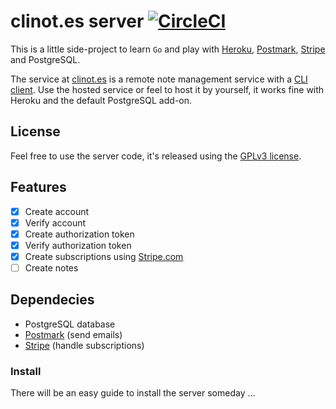 # clinot.es server [![CircleCI](https://circleci.com/gh/clinotes/server.svg?style=svg)](https://circleci.com/gh/clinotes/server)

This is a little side-project to learn `Go` and play with [Heroku](https://heroku.com), [Postmark](https://postmarkapp.com), [Stripe](https://stripe.com) and PostgreSQL.

The service at [clinot.es](https://clinot.es) is a remote note management service with a [CLI client](https://github.com/clinotes/client). Use the hosted service or feel to host it by yourself, it works fine with Heroku and the default PostgreSQL add-on.

## License

Feel free to use the server code, it's released using the [GPLv3 license](https://github.com/clinotes/server/blob/master/LICENSE.md).

## Features

- [x] Create account
- [x] Verify account
- [x] Create authorization token
- [x] Verify authorization token
- [x] Create subscriptions using [Stripe.com](https://stripe.com)
- [ ] Create notes

## Dependecies

- PostgreSQL database
- [Postmark](https://postmarkapp.com) (send emails)
- [Stripe](https://stripe.com) (handle subscriptions)

### Install

There will be an easy guide to install the server someday …
